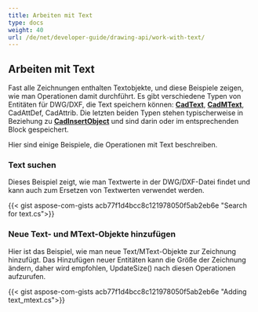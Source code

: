 ```yaml
---
title: Arbeiten mit Text
type: docs
weight: 40
url: /de/net/developer-guide/drawing-api/work-with-text/
---
```


## **Arbeiten mit Text**

Fast alle Zeichnungen enthalten Textobjekte, und diese Beispiele zeigen, wie man Operationen damit durchführt. 
Es gibt verschiedene Typen von Entitäten für DWG/DXF, die Text speichern können: [**CadText**](https://reference.aspose.com/cad/net/aspose.cad.fileformats.cad.cadobjects/cadtext/), 
[**CadMText**](https://reference.aspose.com/cad/net/aspose.cad.fileformats.cad.cadobjects/cadmtext/),
CadAttDef, CadAttrib. Die letzten beiden Typen stehen typischerweise in Beziehung zu 
[**CadInsertObject**](https://reference.aspose.com/cad/net/aspose.cad.fileformats.cad.cadobjects/cadinsertobject/)
und sind darin oder im entsprechenden Block gespeichert.

Hier sind einige Beispiele, die Operationen mit Text beschreiben.

### **Text suchen**

Dieses Beispiel zeigt, wie man Textwerte in der DWG/DXF-Datei findet und kann auch zum Ersetzen von Textwerten verwendet werden.

{{< gist aspose-com-gists acb77f1d4bcc8c121978050f5ab2eb6e "Search for text.cs">}}

### **Neue Text- und MText-Objekte hinzufügen**

Hier ist das Beispiel, wie man neue Text/MText-Objekte zur Zeichnung hinzufügt. Das Hinzufügen neuer Entitäten kann die Größe der Zeichnung ändern, daher wird empfohlen,
UpdateSize() nach diesen Operationen aufzurufen.

{{< gist aspose-com-gists acb77f1d4bcc8c121978050f5ab2eb6e "Adding text_mtext.cs">}}
